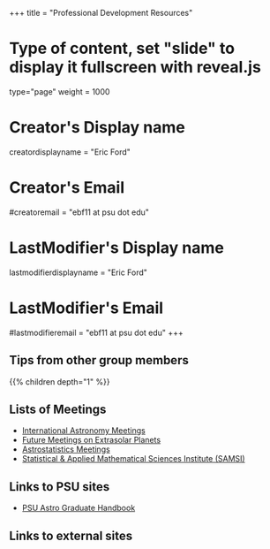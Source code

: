 +++
title = "Professional Development Resources"
# Type of content, set "slide" to display it fullscreen with reveal.js
type="page"
weight = 1000

# Creator's Display name
creatordisplayname = "Eric Ford"
# Creator's Email
#creatoremail = "ebf11 at psu dot edu"
# LastModifier's Display name
lastmodifierdisplayname = "Eric Ford"
# LastModifier's Email
#lastmodifieremail = "ebf11 at psu dot edu"
+++

## Tips from other group members
{{% children depth="1" %}}


## Lists of Meetings
- [International Astronomy Meetings](http://www.cadc-ccda.hia-iha.nrc-cnrc.gc.ca/en/meetings/)
- [Future Meetings on Extrasolar Planets](http://exoplanet.eu/meetings/)
- [Astrostatistics Meetings](https://asaip.psu.edu/meetings)
- [Statistical & Applied Mathematical Sciences Institute (SAMSI)](https://www.samsi.info/)

## Links to PSU sites
- [PSU Astro Graduate Handbook](https://astro.psu.edu/images/pdfs/Graduate-Student-Handbook-2)

## Links to external sites

